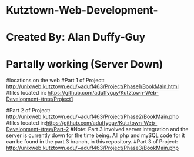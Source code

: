 # Kutztown-Web-Development-
# Created By: Alan Duffy-Guy
# 
#
# Partally working (Server Down) 
#locations on the web
#Part 1 of Project: http://unixweb.kutztown.edu/~aduff463/Project/Phase1/BookMain.html
#files located in: https://github.com/aduffyguy/Kutztown-Web-Development-/tree/Project1

#Part 2 of Project: http://unixweb.kutztown.edu/~aduff463/Project/Phase2/BookMain.php
#files located in:https://github.com/aduffyguy/Kutztown-Web-Development-/tree/Part-2
#Note: Part 3 involved server integration and the server is currently down for the time being. All php and mySQL code for it can be found in the part 3 branch, in this repository.
#Part 3 of Project: http://unixweb.kutztown.edu/~aduff463/Project/Phase3/BookMain.php 
